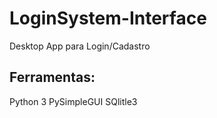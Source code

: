 # LoginSystem-Interface
Desktop App para Login/Cadastro
## Ferramentas:
Python 3
PySimpleGUI
SQlitle3

